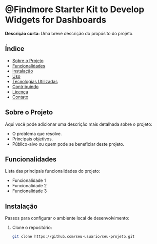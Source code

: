 # @Findmore Starter Kit to Develop Widgets for Dashboards 

**Descrição curta:** Uma breve descrição do propósito do projeto.

## Índice

- [Sobre o Projeto](#sobre-o-projeto)
- [Funcionalidades](#funcionalidades)
- [Instalação](#instalação)
- [Uso](#uso)
- [Tecnologias Utilizadas](#tecnologias-utilizadas)
- [Contribuindo](#contribuindo)
- [Licença](#licença)
- [Contato](#contato)

## Sobre o Projeto

Aqui você pode adicionar uma descrição mais detalhada sobre o projeto:
- O problema que resolve.
- Principais objetivos.
- Público-alvo ou quem pode se beneficiar deste projeto.

## Funcionalidades

Lista das principais funcionalidades do projeto:
- Funcionalidade 1
- Funcionalidade 2
- Funcionalidade 3

## Instalação

Passos para configurar o ambiente local de desenvolvimento:

1. Clone o repositório:
   ```bash
   git clone https://github.com/seu-usuario/seu-projeto.git
